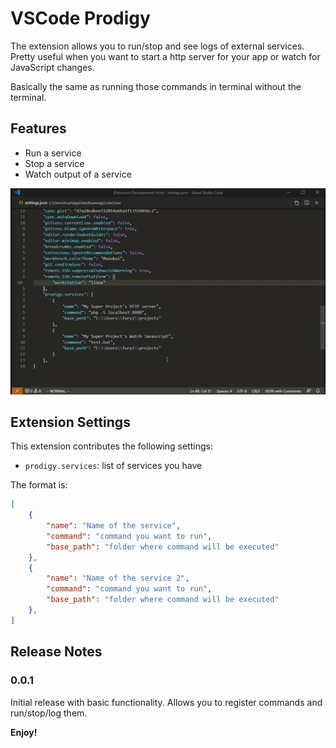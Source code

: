 # VSCode Prodigy

The extension allows you to run/stop and see logs of external services. Pretty useful when you want to start a http server for your app or watch for JavaScript changes.

Basically the same as running those commands in terminal without the terminal.

## Features

* Run a service
* Stop a service
* Watch output of a service

![process](images/process.gif)

## Extension Settings

This extension contributes the following settings:

* `prodigy.services`: list of services you have

The format is: 

```json
[
    {
        "name": "Name of the service",
        "command": "command you want to run",
        "base_path": "folder where command will be executed"
    },
    {
        "name": "Name of the service 2",
        "command": "command you want to run",
        "base_path": "folder where command will be executed"
    },
]
```

## Release Notes

### 0.0.1

Initial release with basic functionality. Allows you to register commands and run/stop/log them.

**Enjoy!**
